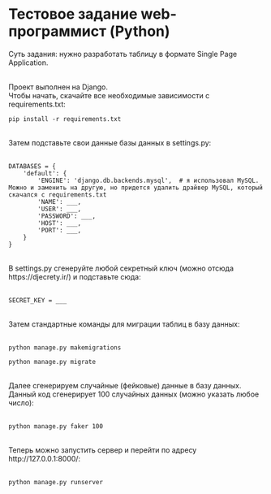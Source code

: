# Тестовое задание web-программист (Python)

Суть задания: нужно разработать таблицу в формате Single Page Application.
<br>
<br>

Проект выполнен на Django.<br>
Чтобы начать, скачайте все необходимые зависимости с requirements.txt:

```
pip install -r requirements.txt
```

<br>
Затем подставьте свои данные базы данных в settings.py:<br><br>

```
DATABASES = {
    'default': {
        'ENGINE': 'django.db.backends.mysql',  # я использовал MySQL. Можно и заменить на другую, но придется удалить драйвер MySQL, который скачался с requirements.txt
        'NAME': ___,
        'USER': ___,
        'PASSWORD': ___,
        'HOST': ___,
        'PORT': ___,
    }
}
```

<br>
В settings.py сгенеруйте любой секретный ключ (можно отсюда https://djecrety.ir/) и подставьте сюда:<br><br>

```
SECRET_KEY = ___
```

<br>
Затем стандартные команды для миграции таблиц в базу данных:<br><br>

```
python manage.py makemigrations
```
```
python manage.py migrate
```

<br>
Далее сгенерируем случайные (фейковые) данные в базу данных.<br>
Данный код сгенерирует 100 случайных данных (можно указать любое число):<br><br>

```
python manage.py faker 100
```

<br>
Теперь можно запустить сервер и перейти по адресу http://127.0.0.1:8000/:<br><br>

```
python manage.py runserver
```
